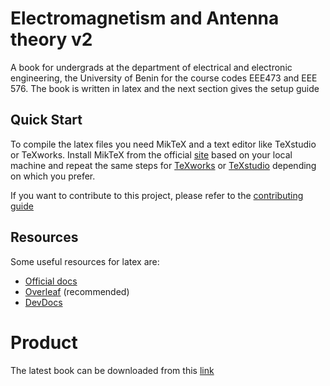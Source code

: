 # Electromagnetism and Antenna theory v2
A book for undergrads at the department of electrical and electronic engineering, the University of Benin for the course codes EEE473 and EEE 576. The book is written in latex and the next section gives the setup guide

## Quick Start
To compile the latex files you need MikTeX and a text editor like TeXstudio or TeXworks. Install MikTeX from the official [site](https://miktex.org/download) based on your local machine and repeat the same steps for [TeXworks](https://tug.org/texworks/) or [TeXstudio](https://www.texstudio.org/) depending on which you prefer. 

If you want to contribute to this project, please refer to the [contributing guide](https://github.com/AllisonOge/electromagnetism-and-antenna-theory-v2/blob/master/CONTRIBUTING.md)

## Resources
Some useful resources for latex are:

- [Official docs](https://www.latex-project.org/help/documentation/)
- [Overleaf](https://www.overleaf.com/learn) (recommended)
- [DevDocs](https://devdocs.io/latex/)

# Product
The latest book can be downloaded from this [link](https://drive.google.com/file/d/1SxQ9Guy-Qag5Mfivgv_mQNWIFANo5isC/view?usp=sharing)
